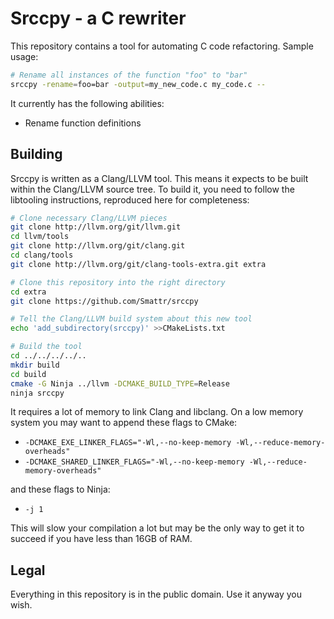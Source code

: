 # Srccpy - a C rewriter

This repository contains a tool for automating C code refactoring. Sample usage:

```bash
# Rename all instances of the function "foo" to "bar"
srccpy -rename=foo=bar -output=my_new_code.c my_code.c --
```

It currently has the following abilities:

  * Rename function definitions

## Building

Srccpy is written as a Clang/LLVM tool. This means it expects to be built within the Clang/LLVM
source tree. To build it, you need to follow the libtooling instructions, reproduced here for
completeness:

```bash
# Clone necessary Clang/LLVM pieces
git clone http://llvm.org/git/llvm.git
cd llvm/tools
git clone http://llvm.org/git/clang.git
cd clang/tools
git clone http://llvm.org/git/clang-tools-extra.git extra

# Clone this repository into the right directory
cd extra
git clone https://github.com/Smattr/srccpy

# Tell the Clang/LLVM build system about this new tool
echo 'add_subdirectory(srccpy)' >>CMakeLists.txt

# Build the tool
cd ../../../../..
mkdir build
cd build
cmake -G Ninja ../llvm -DCMAKE_BUILD_TYPE=Release
ninja srccpy
```

It requires a lot of memory to link Clang and libclang. On a low memory system you may want to
append these flags to CMake:

  * `-DCMAKE_EXE_LINKER_FLAGS="-Wl,--no-keep-memory -Wl,--reduce-memory-overheads"`
  * `-DCMAKE_SHARED_LINKER_FLAGS="-Wl,--no-keep-memory -Wl,--reduce-memory-overheads"`

and these flags to Ninja:

  * `-j 1`

This will slow your compilation a lot but may be the only way to get it to succeed if you have less
than 16GB of RAM.

## Legal

Everything in this repository is in the public domain. Use it anyway you wish.
